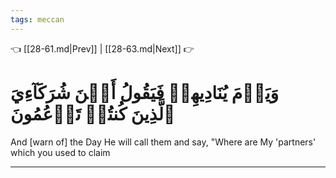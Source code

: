 ```yaml
---
tags: meccan
---
```


👈 [[28-61.md|Prev]] | [[28-63.md|Next]] 👉

# وَيَوۡمَ يُنَادِيهِمۡ فَيَقُولُ أَيۡنَ شُرَكَآءِيَ ٱلَّذِينَ كُنتُمۡ تَزۡعُمُونَ

And [warn of] the Day He will call them and say, "Where are My 'partners' which you used to claim

---

